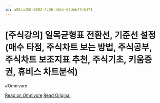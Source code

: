 ```yaml
---
id: a88aa350-0202-4c56-a0e1-62deb47d6471
---
```


# [주식강의] 일목균형표 전환선, 기준선 설정 (매수 타점, 주식차트 보는 방법, 주식공부, 주식차트 보조지표 추천, 주식기초, 키움증권, 휴비스 차트분석)
#Omnivore

[Read on Omnivore](https://omnivore.app/me/-190f8723e92)
[Read Original](https://scjoker-stock-standard.tistory.com/entry/%EC%A3%BC%EC%8B%9D%EA%B0%95%EC%9D%98-%EC%9D%BC%EB%AA%A9%EA%B7%A0%ED%98%95%ED%91%9C%EC%A0%84%ED%99%98%EC%84%A0%EA%B8%B0%EC%A4%80%EC%84%A0)

